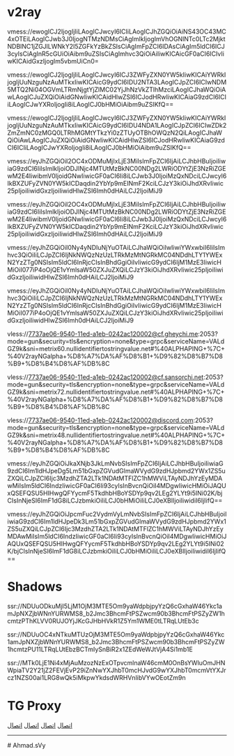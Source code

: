 # v2ray
vmess://ewogICJ2IjogIjIiLAogICJwcyI6ICIiLAogICJhZGQiOiAiNS43OC43MC4xOTEiLAogICJwb3J0IjogNTMzNDMsCiAgImlkIjogImVhOGNlNTc0LTc2MjktNDBlNC1jZGJlLWNkY2I5ZGFkYzBkZSIsCiAgImFpZCI6IDAsCiAgIm5ldCI6ICJ3cyIsCiAgInR5cGUiOiAibm9uZSIsCiAgImhvc3QiOiAiIiwKICAicGF0aCI6ICIvIiwKICAidGxzIjogIm5vbmUiCn0=

vmess://ewogICJ2IjogIjIiLAogICJwcyI6ICJ3ZWFyZXN0YW5kIiwKICAiYWRkIjogIjUuNzguNzAuMTkxIiwKICAicG9ydCI6IDU2NTA3LAogICJpZCI6ICIwNDM5MTQ2Ni04OGVmLTRmNjgtYjZlMC02YjJhNzVkZTlhMzciLAogICJhaWQiOiAwLAogICJuZXQiOiAidGNwIiwKICAidHlwZSI6ICJodHRwIiwKICAiaG9zdCI6ICIiLAogICJwYXRoIjogIi8iLAogICJ0bHMiOiAibm9uZSIKfQ==

vmess://ewogICJ2IjogIjIiLAogICJwcyI6ICJ3ZWFyZXN0YW5kIiwKICAiYWRkIjogIjUuNzguNzAuMTkxIiwKICAicG9ydCI6IDU4NDA1LAogICJpZCI6ICIwZDk2ZmZmNC0zMGQ0LTRhMGMtYTkzYi0zZTUyOTBhOWQzN2QiLAogICJhaWQiOiAwLAogICJuZXQiOiAidGNwIiwKICAidHlwZSI6ICJodHRwIiwKICAiaG9zdCI6ICIiLAogICJwYXRoIjogIi8iLAogICJ0bHMiOiAibm9uZSIKfQ==

vmess://eyJhZGQiOiI2OC4xODMuMjIxLjE3MiIsImFpZCI6IjAiLCJhbHBuIjoiIiwiaG9zdCI6IiIsImlkIjoiODJlNjc4MTUtMzBkNC00NDg2LWRiODYtZjE3NzRiZGEwM2E4IiwibmV0IjoidGNwIiwicGF0aCI6Ii8iLCJwb3J0IjoiMzQxNDciLCJwcyI6IkBXZUFyZVN0YW5kICDaqdin2YbYp9mEINmF2KciLCJzY3kiOiJhdXRvIiwic25pIjoiIiwidGxzIjoiIiwidHlwZSI6Imh0dHAiLCJ2IjoiMiJ9

vmess://eyJhZGQiOiI2OC4xODMuMjIxLjE3MiIsImFpZCI6IjAiLCJhbHBuIjoiIiwiaG9zdCI6IiIsImlkIjoiODJlNjc4MTUtMzBkNC00NDg2LWRiODYtZjE3NzRiZGEwM2E4IiwibmV0IjoidGNwIiwicGF0aCI6Ii8iLCJwb3J0IjoiMzQxNDciLCJwcyI6IkBXZUFyZVN0YW5kICDaqdin2YbYp9mEINmF2KciLCJzY3kiOiJhdXRvIiwic25pIjoiIiwidGxzIjoiIiwidHlwZSI6Imh0dHAiLCJ2IjoiMiJ9

vmess://eyJhZGQiOiI0Ny4yNDIuNjYuOTAiLCJhaWQiOiIwIiwiYWxwbiI6IiIsImhvc3QiOiIiLCJpZCI6IjNkNWQzNzUzLTRkMzMtNGRkMC04NDdhLTY1YWExN2YzZTg0NSIsIm5ldCI6InRjcCIsInBhdGgiOiIvIiwicG9ydCI6IjM1MzE3IiwicHMiOiI077iP4oOjQE1vYmlsaW50ZXJuZXQiLCJzY3kiOiJhdXRvIiwic25pIjoiIiwidGxzIjoiIiwidHlwZSI6Imh0dHAiLCJ2IjoiMiJ9

vmess://eyJhZGQiOiI0Ny4yNDIuNjYuOTAiLCJhaWQiOiIwIiwiYWxwbiI6IiIsImhvc3QiOiIiLCJpZCI6IjNkNWQzNzUzLTRkMzMtNGRkMC04NDdhLTY1YWExN2YzZTg0NSIsIm5ldCI6InRjcCIsInBhdGgiOiIvIiwicG9ydCI6IjM1MzE3IiwicHMiOiI077iP4oOjQE1vYmlsaW50ZXJuZXQiLCJzY3kiOiJhdXRvIiwic25pIjoiIiwidGxzIjoiIiwidHlwZSI6Imh0dHAiLCJ2IjoiMiJ9


vless://7737ae06-9540-11ed-a1eb-0242ac120002@cf.gheychi.me:2053?mode=gun&security=tls&encryption=none&type=grpc&serviceName=VALdGZ9k&sni=metrix60.nullidentifiertostringvalue.net#%40ALPHAPING+%7C+%40V2rayNGalpha+%D8%A7%DA%AF%D8%B1+%D9%82%D8%B7%D8%B9+%D8%B4%D8%AF%DB%8C

vless://7737ae06-9540-11ed-a1eb-0242ac120002@cf.sansorchi.net:2053?mode=gun&security=tls&encryption=none&type=grpc&serviceName=VALdGZ9k&sni=metrix72.nullidentifiertostringvalue.net#%40ALPHAPING+%7C+%40V2rayNGalpha+%D8%A7%DA%AF%D8%B1+%D9%82%D8%B7%D8%B9+%D8%B4%D8%AF%DB%8C

vless://7737ae06-9540-11ed-a1eb-0242ac120002@discord.com:2053?mode=gun&security=tls&encryption=none&type=grpc&serviceName=VALdGZ9k&sni=metrix48.nullidentifiertostringvalue.net#%40ALPHAPING+%7C+%40V2rayNGalpha+%D8%A7%DA%AF%D8%B1+%D9%82%D8%B7%D8%B9+%D8%B4%D8%AF%DB%8C

vmess://eyJhZGQiOiJkaXNjb3JkLmNvbSIsImFpZCI6IjAiLCJhbHBuIjoiIiwiaG9zdCI6Im1ldHJpeDg5Lm51bGxpZGVudGlmaWVydG9zdHJpbmd2YWx1ZS5uZXQiLCJpZCI6Ijc3MzdhZTA2LTk1NDAtMTFlZC1hMWViLTAyNDJhYzEyMDAwMiIsIm5ldCI6IndzIiwicGF0aCI6Ii93cyIsInBvcnQiOiI4MDgwIiwicHMiOiJAQUxQSEFQSU5HIHwgQFYycmF5TkdhbHBoYSDYp9qv2LEg2YLYt9i5INi02K/bjCIsInNjeSI6ImF1dG8iLCJzbmkiOiIiLCJ0bHMiOiIiLCJ0eXBlIjoiIiwidiI6IjIifQ==

vmess://eyJhZGQiOiJpcmFuc2VydmVyLmNvbSIsImFpZCI6IjAiLCJhbHBuIjoiIiwiaG9zdCI6Im1ldHJpeDk3Lm51bGxpZGVudGlmaWVydG9zdHJpbmd2YWx1ZS5uZXQiLCJpZCI6Ijc3MzdhZTA2LTk1NDAtMTFlZC1hMWViLTAyNDJhYzEyMDAwMiIsIm5ldCI6IndzIiwicGF0aCI6Ii93cyIsInBvcnQiOiI4MDgwIiwicHMiOiJAQUxQSEFQSU5HIHwgQFYycmF5TkdhbHBoYSDYp9qv2LEg2YLYt9i5INi02K/bjCIsInNjeSI6ImF1dG8iLCJzbmkiOiIiLCJ0bHMiOiIiLCJ0eXBlIjoiIiwidiI6IjIifQ==

# Shadows
ssr://NDUuODkuMjI5LjM1OjM3MTE5Om9yaWdpbjpyYzQ6cGxhaW46Ykc1amJpNXZjbWNnYURWMS8_b2Jmc3BhcmFtPSZwcm90b3BhcmFtPSZyZW1hcmtzPThKLVV0RUJOYjJKcGJHbHVkR1Z5Ym1WME0tLTRqLUtEb3c

ssr://NDUuOC4xNTkuMTUzOjM3MTE5Om9yaWdpbjpyYzQ6cGxhaW46Ykc1amJpNXZjbWNnYURWMS8_b2Jmc3BhcmFtPSZwcm90b3BhcmFtPSZyZW1hcmtzPU11LTRqLUtEbzBCTmIySnBiR2x1ZEdWeWJtVjA4Si1mb1E

ssr://MTk0LjE1Ni4xMjAuMzozNzExOTpvcmlnaW46cmM0OnBsYWluOmJHNWpiaTV2Y21jZ2FEVjEvP29iZnNwYXJhbT0mcHJvdG9wYXJhbT0mcmVtYXJrcz1NZS00ai1LRG8wQk5iMkpwYkdsdWRHVnlibVYwOEotZm9n


# TG Proxy

[اتصال](https://t.me/proxy?server=xn--tor5qut368enl2c.click&port=443&secret=7gAAAAAAAAAAAAAAAAAAAABkcm9wYm94LmNvbQ)
[اتصال](https://t.me/proxy?server=xn--tor5qut368enl2c.beauty&port=443&secret=7gAAAAAAAAAAAAAAAAAAAABkcm9wYm94LmNvbQ)
[اتصال](https://t.me/proxy?server=1.1401.xn--sh1bq8gnra45bc9rftaj62a.online&port=443&secret=7gAAAAAAAAAAAAAAAAAAAABrZXRhYWJvbmxpbmUuY29t)
[اتصال](https://t.me/proxy?server=195.133.38.189&port=443&secret=eec80ff604fa45408f1d152624d3bffcf26b65746161626f6e6c696e652e636f6d)
<hr>
# Ahmad.sVy
